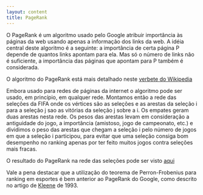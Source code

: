 ```yaml
---
layout: content
title: PageRank
---
```


O PageRank é um algoritmo usado pelo Google atribuir importância às páginas da web usando apenas a informação dos links da web.  A idéia central deste algoritmo é a seguinte: a importância de certa página P depende de quantos links apontam para ela.  Mas só o número de links não é suficiente, a importância das páginas que apontam para P também é considerada.

O algoritmo do PageRank está mais detalhado neste [verbete do Wikipedia](http://pt.wikipedia.org/wiki/PageRank)

Embora usado para redes de páginas da internet o algoritmo pode ser usado, em princípio, em qualquer rede.
Montamos então a rede das seleções da FIFA onde os vértices são as seleções e as arestas da seleção i para a seleção j sao as vitórias da seleção j sobre a i.  Os empates geram duas arestas nesta rede.  Os pesos das arestas levam em consideração a antiguidade do jogo, a importância (amistoso, jogo de campeonato, etc.) e dividimos o peso das arestas que chegam a seleção i pelo número de jogos em que a seleção i participou, para evitar que uma seleção consiga bom desempenho no ranking apenas por ter feito muitos jogos contra seleções mais fracas.

O resultado do PageRank na rede das seleções pode ser visto [aqui](pagerank_selecoes.html)

Vale a pena destacar que a utilização do teorema de Perron-Frobenius para ranking em esportes é bem anterior ao PageRank do Google, como descrito no artigo de [Kleene](http://www-stat.wharton.upenn.edu/~steele/Courses/956/Ranking/RankingFootballSIAM93.pdf) de 1993.

